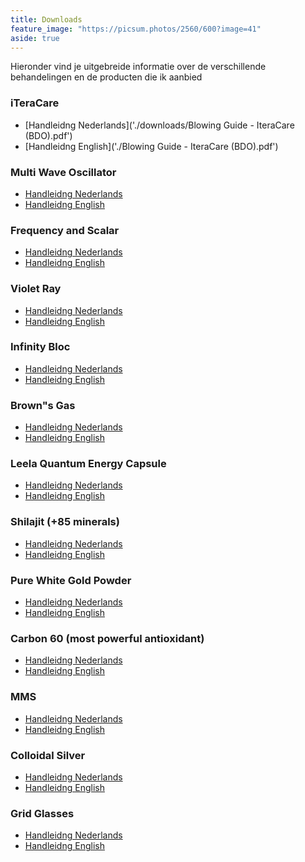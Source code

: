 ```yaml
---
title: Downloads
feature_image: "https://picsum.photos/2560/600?image=41"
aside: true
---
```


Hieronder vind je uitgebreide informatie over de verschillende behandelingen en de producten die ik aanbied

### iTeraCare
- [Handleidng Nederlands]('./downloads/Blowing Guide - IteraCare (BDO).pdf')
- [Handleidng English]('./Blowing Guide - IteraCare (BDO).pdf')

### Multi Wave Oscillator
- [Handleidng Nederlands](./downloads/handleiding-nl.pdf)
- [Handleidng English](/handleiding-en.pdf)

### Frequency and Scalar 
- [Handleidng Nederlands](./handleiding-nl.pdf)
- [Handleidng English](./handleiding-en.pdf)

### Violet Ray
- [Handleidng Nederlands](./handleiding-nl.pdf)
- [Handleidng English](./handleiding-en.pdf)

### Infinity Bloc
- [Handleidng Nederlands](./handleiding-nl.pdf)
- [Handleidng English](./handleiding-en.pdf)

### Brown"s Gas
- [Handleidng Nederlands](./handleiding-nl.pdf)
- [Handleidng English](./handleiding-en.pdf)

### Leela Quantum Energy Capsule
- [Handleidng Nederlands](./handleiding-nl.pdf)
- [Handleidng English](./handleiding-en.pdf)

### Shilajit (+85 minerals)
- [Handleidng Nederlands](./handleiding-nl.pdf)
- [Handleidng English](./handleiding-en.pdf)

### Pure White Gold Powder
- [Handleidng Nederlands](./handleiding-nl.pdf)
- [Handleidng English](./handleiding-en.pdf)

### Carbon 60 (most powerful antioxidant)
- [Handleidng Nederlands](./handleiding-nl.pdf)
- [Handleidng English](./handleiding-en.pdf)

### MMS
- [Handleidng Nederlands](./handleiding-nl.pdf)
- [Handleidng English](./handleiding-en.pdf)

### Colloidal Silver
- [Handleidng Nederlands](./handleiding-nl.pdf)
- [Handleidng English](./handleiding-en.pdf)

### Grid Glasses
- [Handleidng Nederlands](./handleiding-nl.pdf)
- [Handleidng English](./handleiding-en.pdf)















